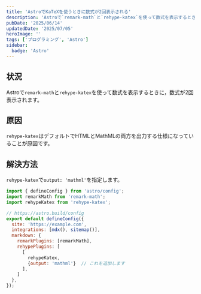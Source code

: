 ```yaml
---
title: 'AstroでKaTeXを使うときに数式が2回表示される'
description: 'Astroで`remark-math`と`rehype-katex`を使って数式を表示するときに，数式が2回表示される問題の解決方法についての解説記事（Qiitaのアーカイブ）'
pubDate: '2025/06/14'
updatedDate: '2025/07/05'
heroImage: ''
tags: ['プログラミング', 'Astro']
sidebar:
  badge: 'Astro'
---
```


## 状況
Astroで`remark-math`と`rehype-katex`を使って数式を表示するときに，数式が2回表示されます。

## 原因
`rehype-katex`はデフォルトでHTMLとMathMLの両方を出力する仕様になっていることが原因です。

## 解決方法
`rehype-katex`で`output: 'mathml'`を指定します。

```js:astro.config.mjs
import { defineConfig } from 'astro/config';
import remarkMath from 'remark-math';
import rehypeKatex from 'rehype-katex';

// https://astro.build/config
export default defineConfig({
  site: 'https://example.com',
  integrations: [mdx(), sitemap()],
  markdown: {
    remarkPlugins: [remarkMath],
    rehypePlugins: [
      [
        rehypeKatex,
        {output: 'mathml'}  // これを追加します
      ],
    ]
  },
});
```
